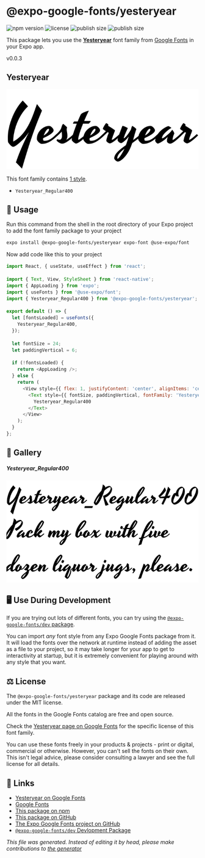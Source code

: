# @expo-google-fonts/yesteryear

![npm version](https://flat.badgen.net/npm/v/@expo-google-fonts/yesteryear)
![license](https://flat.badgen.net/github/license/expo/google-fonts)
![publish size](https://flat.badgen.net/packagephobia/install/@expo-google-fonts/yesteryear)
![publish size](https://flat.badgen.net/packagephobia/publish/@expo-google-fonts/yesteryear)

This package lets you use the [**Yesteryear**](https://fonts.google.com/specimen/Yesteryear) font family from [Google Fonts](https://fonts.google.com/) in your Expo app.

v0.0.3

## Yesteryear

![Yesteryear](./font-family.png)

This font family contains [1 style](#gallery).

- `Yesteryear_Regular400`

## 🔡 Usage

Run this command from the shell in the root directory of your Expo project to add the font family package to your project
```sh
expo install @expo-google-fonts/yesteryear expo-font @use-expo/font
```

Now add code like this to your project
```js
import React, { useState, useEffect } from 'react';

import { Text, View, StyleSheet } from 'react-native';
import { AppLoading } from 'expo';
import { useFonts } from '@use-expo/font';
import { Yesteryear_Regular400 } from '@expo-google-fonts/yesteryear';

export default () => {
  let [fontsLoaded] = useFonts({
    Yesteryear_Regular400,
  });

  let fontSize = 24;
  let paddingVertical = 6;

  if (!fontsLoaded) {
    return <AppLoading />;
  } else {
    return (
      <View style={{ flex: 1, justifyContent: 'center', alignItems: 'center' }}>
        <Text style={{ fontSize, paddingVertical, fontFamily: 'Yesteryear_Regular400' }}>
          Yesteryear_Regular400
        </Text>
      </View>
    );
  }
};

```

## 📖 Gallery

##### Yesteryear_Regular400
![Yesteryear_Regular400](./de930d7a2b4adea15c08668114a1672322e74ae93b6b134e78a953c6789ea86d.ttf.png)


## 🖥️ Use During Development

If you are trying out lots of different fonts, you can try using the [`@expo-google-fonts/dev` package](https://github.com/expo/google-fonts/tree/master/font-packages/dev#readme).

You can import *any* font style from any Expo Google Fonts package from it. It will load the fonts
over the network at runtime instead of adding the asset as a file to your project, so it may take longer
for your app to get to interactivity at startup, but it is extremely convenient
for playing around with any style that you want.

## ⚖️ License

The `@expo-google-fonts/yesteryear` package and its code are released under the MIT license.

All the fonts in the Google Fonts catalog are free and open source.

Check the [Yesteryear page on Google Fonts](https://fonts.google.com/specimen/Yesteryear) for the specific license of this font family.

You can use these fonts freely in your products & projects - print or digital, commercial or otherwise. However, you can't sell the fonts on their own. This isn't legal advice, please consider consulting a lawyer and see the full license for all details.

## 🔗 Links

- [Yesteryear on Google Fonts](https://fonts.google.com/specimen/Yesteryear)
- [Google Fonts](https://fonts.google.com/)
- [This package on npm](https://www.npmjs.com/package/@expo-google-fonts/yesteryear)
- [This package on GitHub](https://github.com/expo/google-fonts/tree/master/font-packages/yesteryear)
- [The Expo Google Fonts project on GitHub](https://github.com/expo/google-fonts)
- [`@expo-google-fonts/dev` Devlopment Package](https://github.com/expo/google-fonts/tree/master/font-packages/dev)


*This file was generated. Instead of editing it by head, please make contributions to [the generator](https://github.com/expo/google-fonts/tree/master/packages/generator)*

